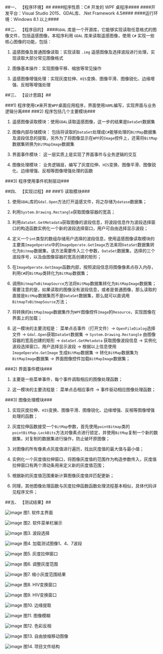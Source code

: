 ##一、	【程序环境】##
####程序性质：C# 开发的 WPF 桌程序####
####开发平台：Visual Studio 2015、GDAL库、.Net Framework 4.5####
####运行环境：Windows 8.1 以上####

##二、	【程序目的】
####`GDAL` 库是一个开源库，它能够实现读取任意格式的图像文件，包括遥感图像，本程序利用 `GDAL` 库来读取遥感图像，使用 `C#` 实现一些核心图像的功能，包括：

1.	遥感图像及普通图像读取：实现读取 `.img` 遥感图像及选择波段进行处理，实现读取大部分常见图像格式

2.	图像基本操作：实现图像平移、缩放等常见操作 

3.	遥感图像增强处理：实现灰度拉伸、`HIS`变换、图像平滑、图像锐化、边缘增强、反相等增强处理

##三、	【设计思路】##

###1)	程序使用`C#`来开发`WPF`桌面应用程序，界面使用`XAML`编写，实现界面与业务逻辑分离###
###2)	程序包括几个主要模块###

1.	遥感图像读取模块：使用`GDAL`读取遥感图像，这一步的结果是`DataSet`数据集

2.	图像内部存储模块： 包括将读取的`DataSet`处理成`C#`能够处理的`BitMap`数据集及波段信息的提取，另外为了将图像显示在`WPF`的`Image`控件上，还需将`BitMap`数据集转换为`BitMapImage`数据集

3.	界面事件模块： 这一层实质上是实现了界面事件与业务逻辑的交互

4.	图像处理模块： 业务逻辑层，编写了灰度拉伸、`HIS`变换、图像平滑、图像锐化、边缘增强、反相等图像增强处理的函数

###3)	程序使用事件机制驱动###

##四、	【实现过程】##
###1)	读取模块###

1.	使用`GDAL`库的`Gdal.Open`方法打开遥感文件，将之存储为`datase`数据集；

2.	利用`System.Drawing.Rectangle`获取图像容器的宽高；

3.	利用`dataSet.GetMetadata`获取图像的波段信息，将波段信息作为波段选择窗口的构造函数实例化一个新的波段选择窗口，用户可自由选择显示波段；

4.	定义一个`int`类型的数组存储用户选择的波段信息，使用遥感图像读取模块的主要类`ImageOperate`中的`ImageOperate.GetImage`方法来将`DataSet`数据集转化为`Bitmap`数据集，该方法需要传入三个参数，`DataSet`数据集，选择的三个波段序号，以及由图像容器的宽高创建的矩形；

5.	在`ImageOperate.GetImage`函数内部，按照波段信息将图像像素点存入内存，利用`C#`的`BitMap`类转化为`BitMap`数据集；

6.	调用`BitmapToBitmapSource`方法将`BitMap`数据集转化为`BitMapImage`数据集；需要注意的是，如果读取的图像没有波段信息，或者是普通图像，那么读取的直接是`BitMap`数据集而不是`DataSet`数据集，那么就可以直调用`BitmapToBitmapSource`方法；

7.	将转换的`BitMapImage`数据集作为`WPF`图像控件`Image`的`Resource`，实现图像在界面上的加载；

8.	这一模块的主要流程是： 菜单点击事件（打开文件）-> `OpenFileDialog`选择文件 -> `Gdal.Open`获取`DataSet`数据集 -> `System.Drawing.Rectangle` 由图像容器的宽高创建的矩形 -> `dataSet.GetMetadata` 获取图像波段信息 -> 实例化波段选择窗口，用户选择显示波段 -> 根据以上信息使用 `ImageOperate.GetImage` 生成`BitMap`数据集 -> 转化`BitMap`数据集为`BitMapImage`数据集 -> 界面图像控件加载`BitMapImage`数据集；

###2)	界面事件模块###

1.	主要是一些菜单事件，每个事件调取相应的图像处理函数；

2.	这一模块的主要流程是： 菜单点击相应事件 -> 事件驱动相应图像处理函数；

###3)	图像处理模块###

1.	实现灰度拉伸、`HIS`变换、图像平滑、图像锐化、边缘增强、反相等图像增强处理的函数；

2.	灰度拉伸函数接受一个`BitMap`参数，首先使用`pointBitmap`类的`pointBitMap.LockBits`方法对像素点进行锁定，并使用`BitMap`复制一个新的数据集，对复制的数据集进行操作，防止破坏原图像；

3.	对图像的所有像素点灰度值进行遍历，找出灰度值的最大值与最小值；

4.	实例化一个灰度值拉伸窗口，将图像灰度值的范围作为构造参数传入，灰度值拉伸窗口有两个滑动条用来定义新的灰度值范围；

5.	根据新的灰度值范围重新计算图像灰度值并匹配更新；

6.	同理，其他图像处理函数与灰度拉伸函数函数处理流程基本相似，具体代码详见程序文件；

##五、	【测试结果】##

![image](https://github.com/intMinor/RemoteSensingImageProcess/blob/master/Screenshots/1.png)
图1. 软件主界面

![image](https://github.com/intMinor/RemoteSensingImageProcess/blob/master/Screenshots/2.png)
图2. 软件菜单栏展示

![image](https://github.com/intMinor/RemoteSensingImageProcess/blob/master/Screenshots/3.png)
图3. 波段选择

![image](https://github.com/intMinor/RemoteSensingImageProcess/blob/master/Screenshots/4.png)
图4. 加载测试图像1、4、7波段

![image](https://github.com/intMinor/RemoteSensingImageProcess/blob/master/Screenshots/5.png)
图5. 灰度拉伸窗口

![image](https://github.com/intMinor/RemoteSensingImageProcess/blob/master/Screenshots/6.png)
图6. 调整灰度范围

![image](https://github.com/intMinor/RemoteSensingImageProcess/blob/master/Screenshots/7.png)
图7. 缩小灰度范围结果

![image](https://github.com/intMinor/RemoteSensingImageProcess/blob/master/Screenshots/8.png)
图8. HIV变换窗口

![image](https://github.com/intMinor/RemoteSensingImageProcess/blob/master/Screenshots/9.png)
图9. HIV变换窗口

![image](https://github.com/intMinor/RemoteSensingImageProcess/blob/master/Screenshots/10.png)
图10. 边缘提取

![image](https://github.com/intMinor/RemoteSensingImageProcess/blob/master/Screenshots/11.png)
图11. 图像模糊

![image](https://github.com/intMinor/RemoteSensingImageProcess/blob/master/Screenshots/12.png)
图12. 色彩反相

![image](https://github.com/intMinor/RemoteSensingImageProcess/blob/master/Screenshots/13.png)
图13. 自由放缩移动图像

![image](https://github.com/intMinor/RemoteSensingImageProcess/blob/master/Screenshots/14.png)
图14. 项目文件结构


